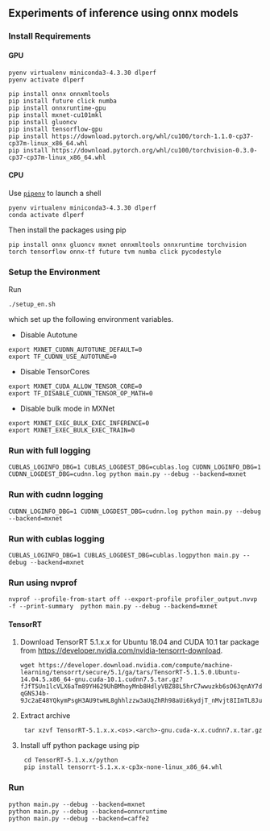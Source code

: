 ## Experiments of inference using onnx models

### Install Requirements

#### GPU

```
pyenv virtualenv miniconda3-4.3.30 dlperf
pyenv activate dlperf

pip install onnx onnxmltools
pip install future click numba
pip install onnxruntime-gpu
pip install mxnet-cu101mkl
pip install gluoncv
pip install tensorflow-gpu
pip install https://download.pytorch.org/whl/cu100/torch-1.1.0-cp37-cp37m-linux_x86_64.whl
pip install https://download.pytorch.org/whl/cu100/torchvision-0.3.0-cp37-cp37m-linux_x86_64.whl
```

#### CPU

Use [`pipenv`](https://github.com/pypa/pipenv) to launch a shell

```
pyenv virtualenv miniconda3-4.3.30 dlperf
conda activate dlperf
```

Then install the packages using pip

```
pip install onnx gluoncv mxnet onnxmltools onnxruntime torchvision torch tensorflow onnx-tf future tvm numba click pycodestyle
```

### Setup the Environment

Run

```
./setup_en.sh
```

which set up the following environment variables.

- Disable Autotune

```
export MXNET_CUDNN_AUTOTUNE_DEFAULT=0
export TF_CUDNN_USE_AUTOTUNE=0
```

- Disable TensorCores

```
export MXNET_CUDA_ALLOW_TENSOR_CORE=0
export TF_DISABLE_CUDNN_TENSOR_OP_MATH=0
```

- Disable bulk mode in MXNet

```
export MXNET_EXEC_BULK_EXEC_INFERENCE=0
export MXNET_EXEC_BULK_EXEC_TRAIN=0
```

### Run with full logging

```
CUBLAS_LOGINFO_DBG=1 CUBLAS_LOGDEST_DBG=cublas.log CUDNN_LOGINFO_DBG=1 CUDNN_LOGDEST_DBG=cudnn.log python main.py --debug --backend=mxnet
```

### Run with cudnn logging

```
CUDNN_LOGINFO_DBG=1 CUDNN_LOGDEST_DBG=cudnn.log python main.py --debug --backend=mxnet
```

### Run with cublas logging

```
CUBLAS_LOGINFO_DBG=1 CUBLAS_LOGDEST_DBG=cublas.logpython main.py --debug --backend=mxnet
```

### Run using nvprof

```
nvprof --profile-from-start off --export-profile profiler_output.nvvp -f --print-summary  python main.py --debug --backend=mxnet
```

#### TensorRT

1.  Download TensorRT 5.1.x.x for Ubuntu 18.04 and CUDA 10.1 tar package from https://developer.nvidia.com/nvidia-tensorrt-download.

        wget https://developer.download.nvidia.com/compute/machine-learning/tensorrt/secure/5.1/ga/tars/TensorRT-5.1.5.0.Ubuntu-14.04.5.x86_64-gnu.cuda-10.1.cudnn7.5.tar.gz?fJfT5Un1lcVLX6aTm89YH629UhBMhoyMnb8HdlyVBZ88L5hrC7wwuzkb6sO63qnAY7daItOQus4c3W26kXBA_lx85AUPzImocwEUruEBu03qDyHSUoVqCHBY5C46WL9tOfug-qGNSJ4b-9Jc2aE48YQkymPsgH3AU9twHL8ghhlzzw3aUqZhRh98aUi6kydjT_nMvjt8IImTL8Juhk3mmb_SHMW8mW8xlrs7RhfVKdTw70MRhMtRrQ

2.  Extract archive

         tar xzvf TensorRT-5.1.x.x.<os>.<arch>-gnu.cuda-x.x.cudnn7.x.tar.gz

3.  Install uff python package using pip

         cd TensorRT-5.1.x.x/python
         pip install tensorrt-5.1.x.x-cp3x-none-linux_x86_64.whl

### Run

```
python main.py --debug --backend=mxnet
python main.py --debug --backend=onnxruntime
python main.py --debug --backend=caffe2
```
